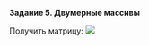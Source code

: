 **Задание 5. Двумерные массивы**

Получить матрицу:
![](https://github.com/alterG/javase01/blob/master/src/t06/example01.PNG?raw=true)
